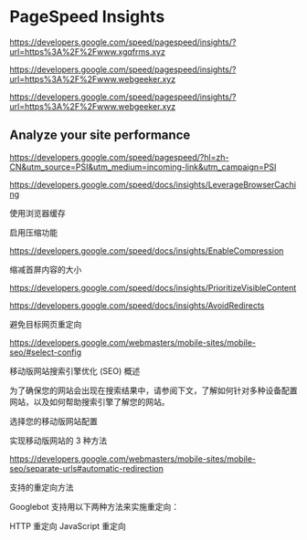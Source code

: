 # PageSpeed Insights  


https://developers.google.com/speed/pagespeed/insights/?url=https%3A%2F%2Fwww.xgqfrms.xyz




https://developers.google.com/speed/pagespeed/insights/?url=https%3A%2F%2Fwww.webgeeker.xyz


https://developers.google.com/speed/pagespeed/insights/?url=https%3A%2F%2Fwww.webgeeker.xyz



## Analyze your site performance  


https://developers.google.com/speed/pagespeed/?hl=zh-CN&utm_source=PSI&utm_medium=incoming-link&utm_campaign=PSI



https://developers.google.com/speed/docs/insights/LeverageBrowserCaching



使用浏览器缓存


启用压缩功能

https://developers.google.com/speed/docs/insights/EnableCompression




缩减首屏内容的大小


https://developers.google.com/speed/docs/insights/PrioritizeVisibleContent


https://developers.google.com/speed/docs/insights/AvoidRedirects




避免目标网页重定向


https://developers.google.com/webmasters/mobile-sites/mobile-seo/#select-config




移动版网站搜索引擎优化 (SEO) 概述

为了确保您的网站会出现在搜索结果中，请参阅下文，了解如何针对多种设备配置网站，以及如何帮助搜索引擎了解您的网站。

选择您的移动版网站配置

实现移动版网站的 3 种方法





https://developers.google.com/webmasters/mobile-sites/mobile-seo/separate-urls#automatic-redirection

支持的重定向方法

Googlebot 支持用以下两种方法来实施重定向：

HTTP 重定向
JavaScript 重定向























